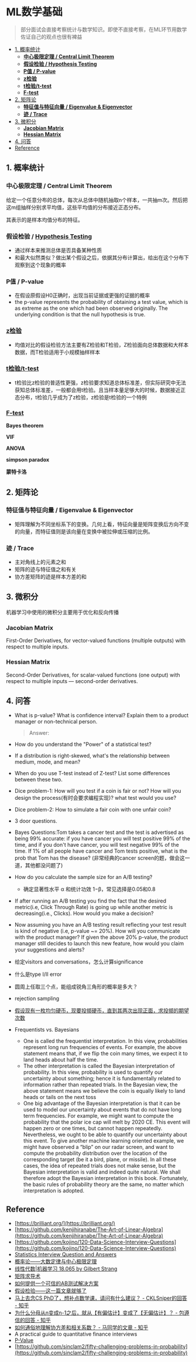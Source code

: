 # ML数学基础 <!-- omit in toc -->

> 部分面试会直接考察统计与数学知识。即使不直接考察，在ML环节用数学佐证自己的观点也很有裨益

<!-- TOC -->
- [1. 概率统计](#1-概率统计)
  - [**中心极限定理 / Central Limit Theorem**](#中心极限定理--central-limit-theorem)
  - [**假设检验 / Hypothesis Testing**](#假设检验--hypothesis-testing)
  - [**P值 / P-value**](#p值--p-value)
  - [**z检验**](#z检验)
  - [**t检验/t-test**](#t检验t-test)
  - [**F-test**](#f-test)
- [2. 矩阵论](#2-矩阵论)
  - [**特征值与特征向量 / Eigenvalue \& Eigenvector**](#特征值与特征向量--eigenvalue--eigenvector)
  - [**迹 / Trace**](#迹--trace)
- [3. 微积分](#3-微积分)
  - [**Jacobian Matrix**](#jacobian-matrix)
  - [**Hessian Matrix**](#hessian-matrix)
- [4. 问答](#4-问答)
- [Reference](#reference)


## 1. 概率统计

### **中心极限定理 / Central Limit Theorem**
给定一个任意分布的总体，每次从总体中随机抽取n个样本，一共抽m次。然后把这m组抽样分别求平均值，这些平均值的分布接近正态分布。

其表示的是样本均值分布的特征。

### **假设检验 / [Hypothesis Testing](https://en.wikipedia.org/wiki/Statistical_hypothesis_testing)**

- 通过样本来推测总体是否具备某种性质
- 和最大似然类似？做出某个假设之后，依据其分布计算出，给出在这个分布下观察到这个现象的概率

### **P值 / P-value**

- 在假设原假设H0正确时，出现当前证据或更强的证据的概率
- the p-value represents the probability of obtaining a test value, which is as extreme as the one which had been observed originally. The underlying condition is that the null hypothesis is true.

### **[z检验](https://en.wikipedia.org/wiki/Z-test)**

- 均值对比的假设检验方法主要有Z检验和T检验，Z检验面向总体数据和大样本数据，而T检验适用于小规模抽样样本

### **[t检验/t-test](https://en.wikipedia.org/wiki/Student%27s_t-test)**

- t检验比z检验的普适性更强，z检验要求知道总体标准差，但实际研究中无法获知总体标准差，一般都会用t检验。且当样本量足够大的时候，数据接近正态分布，t检验几乎成为了z检验，z检验是t检验的一个特例

### **[F-test](https://en.wikipedia.org/wiki/F-test#:~:text=An%20F-test%20is%20any,which%20the%20data%20were%20sampled.)**

**Bayes theorem**

**VIF**

**ANOVA**

**simpson paradox**

**蒙特卡洛**

## 2. 矩阵论

### **特征值与特征向量 / Eigenvalue & Eigenvector**

- 矩阵理解为不同坐标系下的变换。几何上看，特征向量是矩阵变换后方向不变的向量，而特征值则是该向量在变换中被拉伸或压缩的比例。

### **迹 / Trace**

- 主对角线上的元素之和
- 矩阵的迹与特征值之和有关
- 协方差矩阵的迹是样本方差的和

## 3. 微积分

机器学习中使用的微积分主要用于优化和反向传播

### **Jacobian Matrix**
First-Order Derivatives, for vector-valued functions (multiple outputs) with respect to multiple inputs.

### **Hessian Matrix**
Second-Order Derivatives, for scalar-valued functions (one output) with respect to multiple inputs — second-order derivatives.


## 4. 问答

- What is p-value? What is confidence interval? Explain them to a product manager or non-technical person.

  > Answer:


- How do you understand the "Power" of a statistical test?

- If a distribution is right-skewed, what's the relationship between medium, mode, and mean?

- When do you use T-test instead of Z-test? List some differences between these two.

- Dice problem-1: How will you test if a coin is fair or not? How will you design the process(有时会要求编程实现)? what test would you use?

- Dice problem-2: How to simulate a fair coin with one unfair coin?
- 3 door questions.
- Bayes Questions:Tom takes a cancer test and the test is advertised as being 99% accurate: if you have cancer you will test positive 99% of the time, and if you don't have cancer, you will test negative 99% of the time. If 1% of all people have cancer and Tom tests positive, what is the prob that Tom has the disease? (非常经典的cancer screen的题，做会这一道，其他都没问题了)
- How do you calculate the sample size for an A/B testing?
  - 确定显著性水平 α 和统计功效 1−β，常见选择是0.05和0.8
- If after running an A/B testing you find the fact that the desired metric(i.e, Click Through Rate) is going up while another metric is decreasing(i.e., Clicks). How would you make a decision?
- Now assuming you have an A/B testing result reflecting your test result is kind of negative (i.e, p-value ~= 20%). How will you communicate with the product manager? If given the above 20% p-value, the product manager still decides to launch this new feature, how would you claim your suggestions and alerts?
- 给定visitors and conversations，怎么计算significance
- 什么是type I/II error
- 圆周上任取三个点，能组成锐角三角形的概率是多大？
- rejection sampling
- [假设现有一枚均匀硬币，现要投掷硬币，直到其两次出现正面，求投掷的期望次数](https://zhuanlan.zhihu.com/p/64262250)
- Frequentists vs. Bayesians
  - One is called the frequentist interpretation. In this view, probabilities represent long run frequencies of events. For example, the above statement means that, if we flip the coin many times, we expect it to land heads about half the time.
  - The other interpretation is called the Bayesian interpretation of probability. In this view, probability is used to quantify our uncertainty about something; hence it is fundamentally related to information rather than repeated trials. In the Bayesian view, the above statement means we believe the coin is equally likely to land heads or tails on the next toss
  - One big advantage of the Bayesian interpretation is that it can be used to model our uncertainty about events that do not have long term frequencies. For example, we might want to compute the probability that the polar ice cap will melt by 2020 CE. This event will happen zero or one times, but cannot happen repeatedly. Nevertheless, we ought to be able to quantify our uncertainty about this event. To give another machine learning oriented example, we might have observed a “blip” on our radar screen, and want to compute the probability distribution over the location of the corresponding target (be it a bird, plane, or missile). In all these cases, the idea of repeated trials does not make sense, but the Bayesian interpretation is valid and indeed quite natural. We shall therefore adopt the Bayesian interpretation in this book. Fortunately, the basic rules of probability theory are the same, no matter which interpretation is adopted.

## Reference

- [https://brilliant.org/](https://brilliant.org/)
- [https://github.com/kenjihiranabe/The-Art-of-Linear-Algebra](https://github.com/kenjihiranabe/The-Art-of-Linear-Algebra)
- [https://github.com/kojino/120-Data-Science-Interview-Questions](https://github.com/kojino/120-Data-Science-Interview-Questions)
- [Statistics Interview Question and Answers](https://www.janbasktraining.com/interview-questions/statistics-questions-and-answers/)
- [概率论——大数定律与中心极限定理](https://zhuanlan.zhihu.com/p/259280292)
- [线性代数|机器学习 18.065 by Gilbert Strang](https://www.bilibili.com/video/BV1a7411M7wH/)
- [矩阵求导术](https://zhuanlan.zhihu.com/p/24709748)
- [如何提供一个可信的AB测试解决方案](https://tech.meituan.com/2023/08/24/ab-test-practice-in-meituan.html)
- [假设检验——这一篇文章就够了](https://mp.weixin.qq.com/s/Klj7B2CMO3MF_O-HBfnddw)
- [马上去念CS PhD了，想补点数学课，请问有什么建议？ - CKLSniper的回答 - 知乎](https://www.zhihu.com/question/631954972/answer/3303408469)
- [为什么分母从n变成n-1之后，就从【有偏估计】变成了【无偏估计】？ - 包遵信的回答 - 知乎](https://www.zhihu.com/question/38185998/answer/76525265)
- [如何通俗地理解协方差和相关系数？ - 马同学的文章 - 知乎](https://zhuanlan.zhihu.com/p/70644127)
- A practical guide to quantitative finance interviews
- [P-Value](https://zhuanlan.zhihu.com/p/23806765)
- [https://github.com/sinclam2/fifty-challenging-problems-in-probability](https://github.com/sinclam2/fifty-challenging-problems-in-probability)
